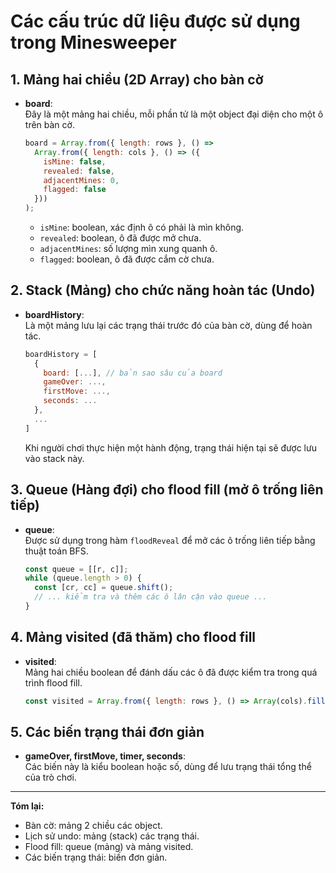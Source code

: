 # Các cấu trúc dữ liệu được sử dụng trong Minesweeper

## 1. Mảng hai chiều (2D Array) cho bàn cờ
- **board**:  
  Đây là một mảng hai chiều, mỗi phần tử là một object đại diện cho một ô trên bàn cờ.
  ```js
  board = Array.from({ length: rows }, () =>
    Array.from({ length: cols }, () => ({
      isMine: false,
      revealed: false,
      adjacentMines: 0,
      flagged: false
    }))
  );
  ```
  - `isMine`: boolean, xác định ô có phải là mìn không.
  - `revealed`: boolean, ô đã được mở chưa.
  - `adjacentMines`: số lượng mìn xung quanh ô.
  - `flagged`: boolean, ô đã được cắm cờ chưa.

## 2. Stack (Mảng) cho chức năng hoàn tác (Undo)
- **boardHistory**:  
  Là một mảng lưu lại các trạng thái trước đó của bàn cờ, dùng để hoàn tác.
  ```js
  boardHistory = [
    {
      board: [...], // bản sao sâu của board
      gameOver: ...,
      firstMove: ...,
      seconds: ...
    },
    ...
  ]
  ```
  Khi người chơi thực hiện một hành động, trạng thái hiện tại sẽ được lưu vào stack này.

## 3. Queue (Hàng đợi) cho flood fill (mở ô trống liên tiếp)
- **queue**:  
  Được sử dụng trong hàm `floodReveal` để mở các ô trống liên tiếp bằng thuật toán BFS.
  ```js
  const queue = [[r, c]];
  while (queue.length > 0) {
    const [cr, cc] = queue.shift();
    // ... kiểm tra và thêm các ô lân cận vào queue ...
  }
  ```

## 4. Mảng visited (đã thăm) cho flood fill
- **visited**:  
  Mảng hai chiều boolean để đánh dấu các ô đã được kiểm tra trong quá trình flood fill.
  ```js
  const visited = Array.from({ length: rows }, () => Array(cols).fill(false));
  ```

## 5. Các biến trạng thái đơn giản
- **gameOver, firstMove, timer, seconds**:  
  Các biến này là kiểu boolean hoặc số, dùng để lưu trạng thái tổng thể của trò chơi.

---

**Tóm lại:**  
- Bàn cờ: mảng 2 chiều các object.
- Lịch sử undo: mảng (stack) các trạng thái.
- Flood fill: queue (mảng) và mảng visited.
- Các biến trạng thái: biến đơn giản.
